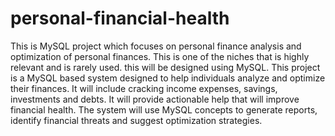 # personal-financial-health
This is MySQL project which focuses on personal finance analysis and optimization of personal finances. This is one of the niches that is highly relevant and is rarely used. this will be designed using MySQL. This project is a MySQL based system designed to help individuals analyze and optimize their finances. It will include cracking income expenses, savings, investments and debts. It will provide actionable help that will improve financial health. The system will use MySQL concepts to generate reports, identify financial threats and suggest optimization strategies.
